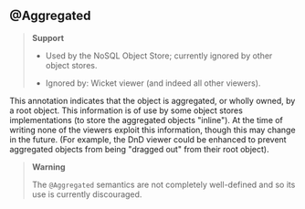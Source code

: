 @Aggregated
-----------

> **Support**
> 
> * Used by the NoSQL Object Store; currently ignored by other object stores.
> 
> * Ignored by: Wicket viewer (and indeed all other viewers).

This annotation indicates that the object is aggregated, or wholly
owned, by a root object. This information is of use by some object
stores implementations (to store the aggregated objects "inline"). At
the time of writing none of the viewers exploit this information, though
this may change in the future. (For example, the DnD viewer could be
enhanced to prevent aggregated objects from being "dragged out" from
their root object).

> **Warning**
>
> The `@Aggregated` semantics are not completely well-defined and so its use is currently discouraged.
